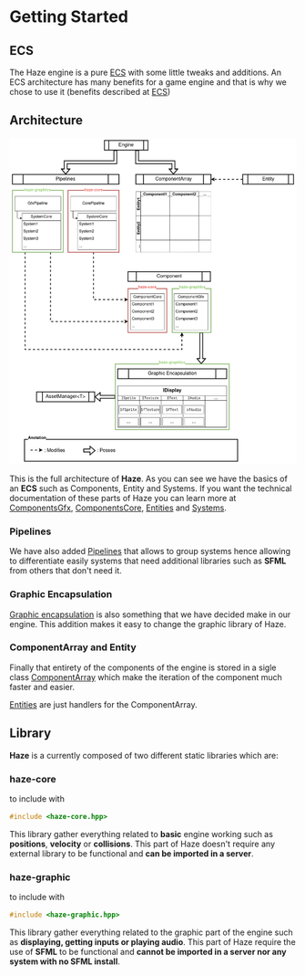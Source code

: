 # Getting Started

## ECS
The Haze engine is a pure [ECS](ECS.md) with some little tweaks and additions.
An ECS architecture has many benefits for a game engine and that is why we chose to use it (benefits described at [ECS](ECS.md))

## Architecture
![architecture](../assets/architecture.png)

This is the full architecture of **Haze**.
As you can see we have the basics of an **ECS** such as Components, Entity and Systems.
If you want the technical documentation of these parts of Haze you can learn more at  [ComponentsGfx](ComponentGfx%20Technical.md), [ComponentsCore](ComponentCore%20Technical.md), [Entities](Entity%20Technical.md) and [Systems](System.md).

### Pipelines
We have also added [Pipelines](Pipeline.md) that allows to group systems hence allowing to differentiate easily systems that need additional libraries such as **SFML** from others that don't need it.

### Graphic Encapsulation
[Graphic encapsulation](Graphic_encapsulation.md) is also something that we have decided make in our engine. This addition makes it easy to change the graphic library of Haze.

### ComponentArray and Entity
Finally that entirety of the components of the engine is stored in a sigle class [ComponentArray](ComponentArray.md) which make the iteration of the component much faster and easier.

[Entities](Entity%20Technical.md) are just handlers  for the ComponentArray.

## Library
**Haze** is a currently composed of two different static libraries which are:
### haze-core
to include with
```cpp
#include <haze-core.hpp>
```

This library gather everything related to **basic** engine working such as **positions**, **velocity** or **collisions**.
This part of Haze doesn't require any external library to be functional and **can be imported in a server**.

### haze-graphic
to include with
```cpp
#include <haze-graphic.hpp>
```

This library gather everything related to the graphic part of the engine such as **displaying, getting inputs or playing audio**.
This part of Haze require the use of **SFML** to be functional and **cannot be imported in a server nor any system with no SFML install**.
